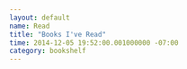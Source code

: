 ```yaml
---
layout: default
name: Read
title: "Books I've Read"
time: 2014-12-05 19:52:00.001000000 -07:00
category: bookshelf
---
```


<div id="gr_grid_widget_1417583998"></div>

<script src="https://www.goodreads.com/review/grid_widget/2466409.Books%20I've%20Read?cover_size=medium&hide_link=true&hide_title=&num_books=200&order=d&shelf=read&sort=date_added&widget_id=1417583998" type="text/javascript" charset="utf-8"></script>
